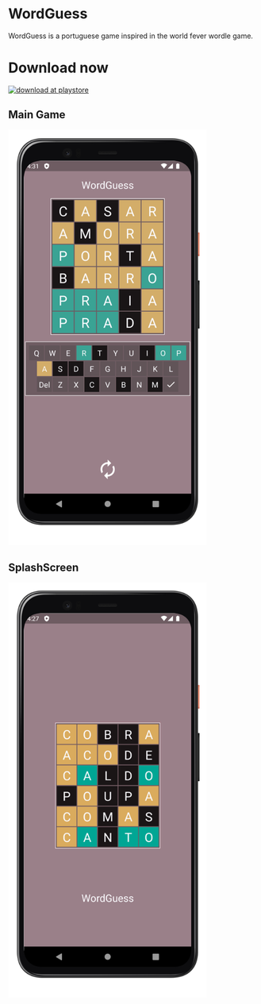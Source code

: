 # WordGuess
WordGuess is a portuguese game inspired in the world fever wordle game.

# Download now
<div>
  <a href="https://play.google.com/store/apps/details?id=com.ipsoft.wordguess" arget="_blank"><img src="ttps://github.com/AnthoniIP/WordGuess/blob/master/app/screenshots/playstore.png" alt="download at playstore" style="width:42px;height:42px;"></a>
</div>


## Main Game
<div>
<img src="https://github.com/AnthoniIP/WordGuess/blob/master/app/screenshots/Screenshot_1642319829_google-pixel4-clearlywhite-portrait.png" alt="drawing" width="400"/>
</div>

## SplashScreen
<div>
<img src="https://github.com/AnthoniIP/WordGuess/blob/master/app/screenshots/Screenshot_1642319637_google-pixel4-clearlywhite-portrait.png" alt="drawing" width="400"/>
</div>
